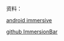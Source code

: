 















资料：

[android immersive](https://developer.android.com/training/system-ui/immersive)

[github ImmersionBar](https://github.com/gyf-dev/ImmersionBar)







